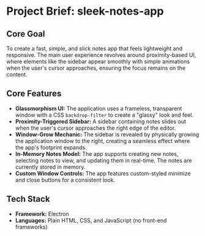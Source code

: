 # Project Brief: sleek-notes-app

## Core Goal
To create a fast, simple, and slick notes app that feels lightweight and responsive. The main user experience revolves around proximity-based UI, where elements like the sidebar appear smoothly with simple animations when the user's cursor approaches, ensuring the focus remains on the content.

## Core Features
* **Glassmorphism UI:** The application uses a frameless, transparent window with a CSS `backdrop-filter` to create a "glassy" look and feel.
* **Proximity-Triggered Sidebar:** A sidebar containing notes slides out when the user's cursor approaches the right edge of the editor.
* **Window-Grow Mechanic:** The sidebar is revealed by physically growing the application window to the right, creating a seamless effect where the app's footprint expands.
* **In-Memory Notes Model:** The app supports creating new notes, selecting notes to view, and updating them in real-time. The notes are currently stored in memory.
* **Custom Window Controls:** The app features custom-styled minimize and close buttons for a consistent look.

## Tech Stack
* **Framework:** Electron
* **Languages:** Plain HTML, CSS, and JavaScript (no front-end frameworks)